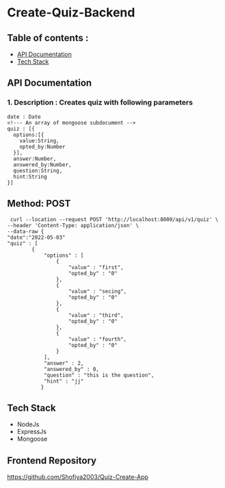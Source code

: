 # Create-Quiz-Backend

## Table of contents :
- [API Documentation](https://github.com/Shofiya2003/Create-Quiz-Backend/edit/master/README.md#api-documentation)
- [Tech Stack](https://github.com/Shofiya2003/Create-Quiz-Backend/edit/master/README.md#tech-stack)


## API Documentation
### 1. Description : Creates quiz with following parameters
```
date : Date
<!--- An array of mongoose subdocument -->
quiz : [{
  options:[{
    value:String,
    opted_by:Number
  }],
  answer:Number,
  answered_by:Number,
  question:String,
  hint:String
}]
```
## Method: POST
```
 curl --location --request POST 'http://localhost:8000/api/v1/quiz' \
--header 'Content-Type: application/json' \
--data-raw {
"date":"2022-05-03"
"quiz" : [ 
        {
            "options" : [ 
                {
                    "value" : "first",
                    "opted_by" : "0"
                }, 
                {
                    "value" : "secing",
                    "opted_by" : "0"
                }, 
                {
                    "value" : "third",
                    "opted_by" : "0"
                }, 
                {
                    "value" : "fourth",
                    "opted_by" : "0"
                }
            ],
            "answer" : 2,
            "answered_by" : 0,
            "question" : "this is the question",
            "hint" : "jj"
           }
```

## Tech Stack
- NodeJs
- ExpressJs
- Mongoose

## Frontend Repository
https://github.com/Shofiya2003/Quiz-Create-App


